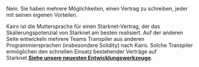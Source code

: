 Nein. Sie haben mehrere Möglichkeiten, einen Vertrag zu schreiben, jeder mit seinen eigenen Vorteilen. 

Kairo ist die Muttersprache für einen Starknet-Vertrag, der das Skalierungspotenzial von Starknet am besten realisiert. Auf der anderen Seite entwickeln mehrere Teams Transpiler aus anderen Programmiersprachen (insbesondere Solidity) nach Kairo. Solche Transpiler ermöglichen den schnellen Einsatz bestehender Verträge auf Starknet.**[Siehe unsere neuesten Entwicklungswerkzeuge](/developers/tools-resources).**